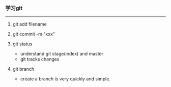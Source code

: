 ### 学习git
---
1. git add filename


2. git commit -m "xxx"
3. git status   
   + understand git stage(index) and master
   + git tracks changes

4. git branch

   + create a branch is very quickly and simple.